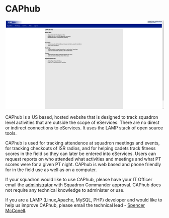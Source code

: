 # CAPhub

<img src="/screenshots/CapHubMain.png">

CAPhub is a US based, hosted website that is designed to track squadron level activities that are outside the scope of eServices. There are no direct or indirect connections to eServices. It uses the LAMP stack of open source tools.

CAPhub is used for tracking attendence at squadron meetings and events, for tracking checkouts of ISR radios, and for helping cadets track fitness scores in the field so they can later be entered into eServices. Users can request reports on who attended what activities and meetings and what PT scores were for a given PT night. CAPhub is web based and phone friendly for in the field use as well as on a computer.

If your squadron would like to use CAPhub, please have your IT Officer email the <a href="mailto:spencer.mcconnell@capboise.org">administrator</a> with Squadron Commander approval. CAPhub does not require any technical knowledge to administer or use.

If you are a LAMP (Linux,Apache, MySQL, PHP) developer and would like to help us improve CAPhub, please email the technical lead - <a href="mailto:spencer.mcconnell@capboise.org">Spencer McConell</a>. 



